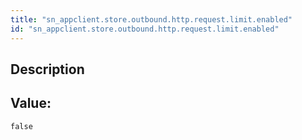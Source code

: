 ```yaml
---
title: "sn_appclient.store.outbound.http.request.limit.enabled"
id: "sn_appclient.store.outbound.http.request.limit.enabled"
---
```

## Description



## Value: 
```
false
```